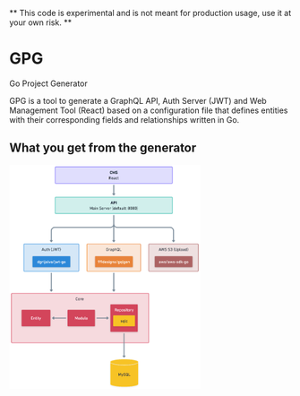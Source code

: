 ** This code is experimental and is not meant for production usage, use it at your own risk. **

# GPG
Go Project Generator

GPG is a tool to generate a GraphQL API, Auth Server (JWT) and Web Management Tool (React) based on a configuration file that defines entities with their corresponding fields and relationships written in Go.

## What you get from the generator
<img src="./docs/imgs/gpg-architecture.png" height="400px" alt="GPG What you get">



